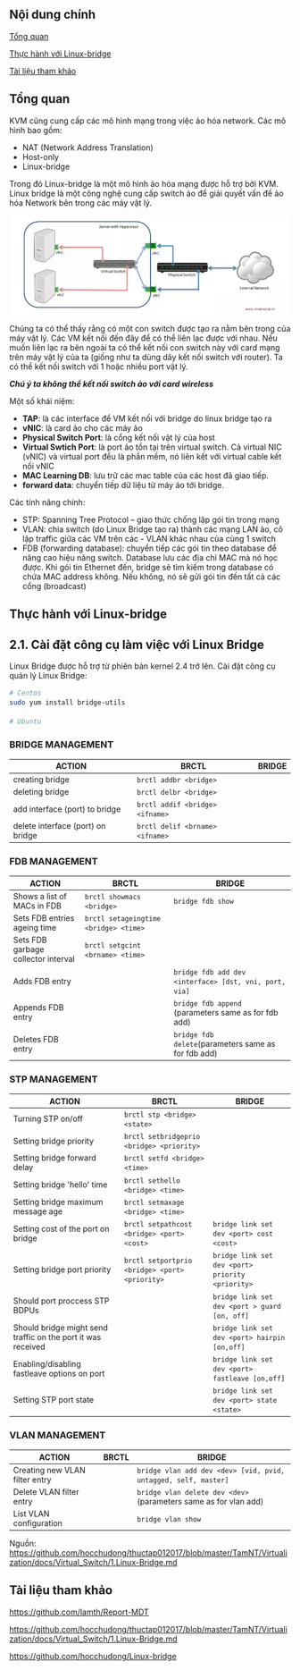 ## Nội dung chính

[Tổng quan](#tổng-quan)

[Thực hành với Linux-bridge](#thực-hành-với-linux-bridge)

[Tài liệu tham khảo](#tài-liệu-tham-khảo)


## Tổng quan

KVM cũng cung cấp các mô hình mạng trong việc ảo hóa network. Các mô hình bao gồm:

- NAT (Network Address Translation)
- Host-only
- Linux-bridge

Trong đó Linux-bridge là một mô hình ảo hóa mạng được hỗ trợ bởi KVM. Linux bridge là một công nghệ cung cấp switch ảo để giải quyết vấn đề ảo hóa Network bên trong các máy vật lý.

<p align="center">
 <img src="../Images/linux-bridge.png" width="">
</p>

Chúng ta có thể thấy rằng có một con switch được tạo ra nằm bên trong của máy vật lý. Các VM kết nối đến đây để có thể liên lạc được với nhau. Nếu muốn liên lạc ra bên ngoài ta có thể kết nối con switch này với card mạng trên máy vật lý của ta (giống như ta dùng dây kết nối switch với router). Ta có thể kết nối switch với 1 hoặc nhiều port vật lý.

**_Chú ý ta không thể kết nối switch ảo với card wireless_**

Một số khái niệm:

- **TAP**: là các interface để VM kết nối với bridge do linux bridge tạo ra
- **vNIC**: là card ảo cho các máy ảo
- **Physical Switch Port**: là cổng kết nối vật lý của host
- **Virtual Swtich Port**: là port ảo tồn tại trên virtual switch. Cả virtual NIC (vNIC) và virtual port đều là phần mềm, nó liên kết với virtual cable kết nối vNIC
- **MAC Learning DB**: lưu trữ các mac table của các host đã giao tiếp.
- **forward data**: chuyển tiếp dữ liệu từ máy ảo tới bridge.

Các tính năng chính:

- STP: Spanning Tree Protocol – giao thức chống lặp gói tin trong mạng
- VLAN: chia switch (do Linux Bridge tạo ra) thành các mạng LAN ảo, cô lập traffic giữa các VM trên các - VLAN khác nhau của cùng 1 switch
- FDB (forwarding database): chuyển tiếp các gói tin theo database để nâng cao hiệu năng switch. Database lưu các địa chỉ MAC mà nó học được. Khi gói tin Ethernet đến, bridge sẽ tìm kiếm trong database có chứa MAC address không. Nếu không, nó sẽ gửi gói tin đến tất cả các cổng (broadcast)

## Thực hành với Linux-bridge

## 2.1. Cài đặt công cụ làm việc với Linux Bridge

Linux Bridge được hỗ trợ từ phiên bản kernel 2.4 trở lên. Cài đặt công cụ quản lý Linux Bridge:

```sh
# Centos
sudo yum install bridge-utils

# Ubuntu

```

### BRIDGE MANAGEMENT

|ACTION|BRCTL|BRIDGE|
|-|-|-|
|creating bridge|`brctl addbr <bridge>`| |
|deleting bridge|`brctl delbr <bridge>`| |
|add interface (port) to bridge| `brctl addif <bridge> <ifname>`| |
|delete interface (port) on bridge |`brctl delif <brname> <ifname>`|  |


### FDB MANAGEMENT

|ACTION|BRCTL|BRIDGE|
|-|-|-|
|Shows a list of MACs in FDB|`brctl showmacs <bridge>`|`bridge fdb show`|
|Sets FDB entries ageing time|`brctl setageingtime  <bridge> <time>`| |
|Sets FDB garbage collector interval|`brctl setgcint <brname> <time>`| |
|Adds FDB entry| |`bridge fdb add dev <interface> [dst, vni, port, via]`|
|Appends FDB entry| |`bridge fdb append` (parameters same as for fdb add)|
|Deletes FDB entry| |`bridge fdb delete`(parameters same as for fdb add)|

### STP MANAGEMENT

|ACTION|BRCTL|BRIDGE|
|-|-|-|
|Turning STP on/off|`brctl stp <bridge> <state>`| |
|Setting bridge priority|`brctl setbridgeprio <bridge> <priority>`| |
|Setting bridge forward delay|`brctl setfd <bridge> <time>`| |
|Setting bridge 'hello' time|`brctl sethello <bridge> <time>`| |
|Setting bridge maximum message age|`brctl setmaxage <bridge> <time>`| |
|Setting cost of the port on bridge|`brctl setpathcost <bridge> <port> <cost>`|`bridge link set dev <port> cost <cost>`|
|Setting bridge port priority|`brctl setportprio <bridge> <port> <priority>`|`bridge link set dev <port> priority <priority>`|
|Should port proccess STP BDPUs| |`bridge link set dev <port > guard [on, off]`|
|Should bridge might send traffic on the port it was received||`bridge link set dev <port> hairpin [on,off]`|
|Enabling/disabling fastleave options on port| |`bridge link set dev <port> fastleave [on,off]`|
|Setting STP port state||`bridge link set dev <port> state <state>`|

### VLAN MANAGEMENT

|ACTION|BRCTL|BRIDGE|
|-|-|-|
|Creating new VLAN filter entry||`bridge vlan add dev <dev> [vid, pvid, untagged, self, master]`|
|Delete VLAN filter entry||`bridge vlan delete dev <dev>` (parameters same as for vlan add)|
|List VLAN configuration||`bridge vlan show`|

Nguồn: <https://github.com/hocchudong/thuctap012017/blob/master/TamNT/Virtualization/docs/Virtual_Switch/1.Linux-Bridge.md>



## Tài liệu tham khảo

<https://github.com/lamth/Report-MDT>

<https://github.com/hocchudong/thuctap012017/blob/master/TamNT/Virtualization/docs/Virtual_Switch/1.Linux-Bridge.md>

<https://github.com/hocchudong/Linux-bridge>
